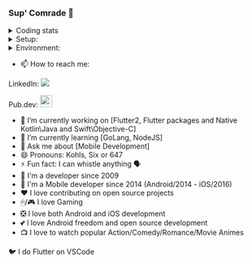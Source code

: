 ### Sup' Comrade 👋

<details> <summary> Coding stats </summary>
        <table> 
                <img src="https://github-readme-stats.vercel.app/api/top-langs/?username=KohlsAdrian&hide=html&layout=compact&&bg_color=30,e96443,904e95&title_color=fff&text_color=fff" width="400px">
        </table>
</details>

<details> <summary> Setup: </summary>

        MacBook Pro 2020: 
                (1TB/16GB) - Core i5 - Latest Stable OS

        iPhone 6s:
                (16GB/2GB) - Latest Stable OS

        iPad Pro 2021: 
                120Hz - (128GB/8GB) - M1 - Latest Stable OS

        Samsung 32":
                60Hz - HDMI - (1920x1080)
        
        ASUS 24":
                144hz - HDMI - (1920x1080)
        
        Mouse:
                HyperX - PULSEFIRE DART
        
        Keyboard:
                Apple Magic Keyboard 2 (Phisycal: Spanish Layout/Digital: U.S. International - PC)
        
        Headphones:     
                SONY - WH 1000XM4
        
</details>

<details> <summary> Environment: </summary>
        
       VSCode: 
                Latest Stable
                
       XCode:
                (Swift/Objective-C) Latest Stable
                
       Android Studio:
                Latest Stable,
                Kotlin Latest Stable
                
       Flutter: 
                Latest Stable, 
                Latest Master, 
                terminal: flutter, flutter_master
                
       Dart: 
                Latest Stable
                
       Homebrew:
                Latest Stable
                
       Cocoapods: 
                Latest Stable
        
</details>

- 📫 How to reach me: 

LinkedIn: <a href="http://linkedin.com/in/adriankohls/"><img src="https://github.com/paulrobertlloyd/socialmediaicons/blob/main/linkedin-24x24.png"></img></a> 

Pub.dev: <a href="https://pub.dev/publishers/adriankohls.app/packages"><img src="https://avatars.githubusercontent.com/u/1609975?s=200&v=4" width="24"></img></a> 

 
- 🔭 I’m currently working on [Flutter2, Flutter packages and Native Kotlin\Java and Swift\Objective-C]
- 🌱 I’m currently learning [GoLang, NodeJS]
- 💬 Ask me about [Mobile Development]
- 😄 Pronouns: Kohls, Six or 647
- ⚡ Fun fact: I can whistle anything 🗣
- 🤖 I'm a developer since 2009
- 📲 I'm a Mobile developer since 2014 (Android/2014 - iOS/2016)
- ❤️ I love contributing on open source projects
- 🖱/🎮 I love Gaming
- ❎ I love both Android and iOS development
- 💕 I love Android freedom and open source development
- 📺 I love to watch popular Action/Comedy/Romance/Movie Animes

🐦 I do Flutter on VSCode
